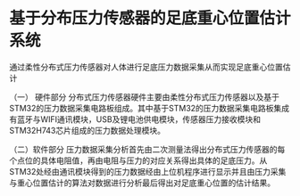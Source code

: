 # 基于分布压力传感器的足底重心位置估计系统

通过柔性分布式压力传感器对人体进行足底压力数据采集从而实现足底重心位置估计

（一）	硬件部分
分布式压力传感器硬件主要由柔性分布式压力传感器以及基于STM32的压力数据采集电路板组成。其中基于STM32的压力数据采集电路板集成有蓝牙与WIFI通讯模块，USB及锂电池供电模块，传感器压力接收模块和STM32H743芯片组成的压力数据处理模块。

（二）软件部分
    压力数据采集分析首先由二次测量法得出分布式压力传感器的每个点位的具体电阻值，再由电阻与压力的对应关系得出具体的足底压力。从STM32处经由通讯模块得到的压力数据经由上位机程序进行显示并且由压力采集与重心位置估计的算法对数据进行分析最后得出对足底重心位置的估计结果。
